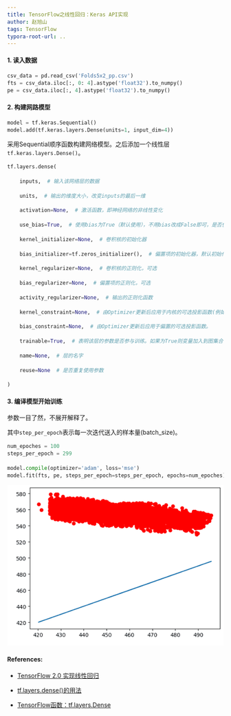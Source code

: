 ```yaml
---
title: TensorFlow之线性回归：Keras API实现
author: 赵旭山
tags: TensorFlow
typora-root-url: ..
---
```




#### 1. 读入数据

```python
csv_data = pd.read_csv('Folds5x2_pp.csv')
fts = csv_data.iloc[:, 0: 4].astype('float32').to_numpy()
pe = csv_data.iloc[:, 4].astype('float32').to_numpy()
```

#### 2. 构建网路模型

```python
model = tf.keras.Sequential()
model.add(tf.keras.layers.Dense(units=1, input_dim=4))
```

采用Sequential顺序函数构建网络模型。之后添加一个线性层`tf.keras.layers.Dense()`。

```python
tf.layers.dense(

    inputs,  # 输入该网络层的数据

    units,  # 输出的维度大小，改变inputs的最后一维

    activation=None,  # 激活函数，即神经网络的非线性变化

    use_bias=True,  # 使用bias为True（默认使用），不用bias改成False即可，是否使用偏置项

    kernel_initializer=None,  # 卷积核的初始化器

    bias_initializer=tf.zeros_initializer(),  # 偏置项的初始化器，默认初始化为0

    kernel_regularizer=None,  # 卷积核的正则化，可选

    bias_regularizer=None,  # 偏置项的正则化，可选

    activity_regularizer=None,  # 输出的正则化函数

    kernel_constraint=None,  # 由Optimizer更新后应用于内核的可选投影函数(例如,用于实现层权重的范数约束或值约束).该函数必须将未投影的变量作为输入,并且必须返回投影变量(必须具有相同的形状).在进行异步分布式训练时,使用约束是不安全的。

    bias_constraint=None,  # 由Optimizer更新后应用于偏置的可选投影函数。

    trainable=True,  # 表明该层的参数是否参与训练。如果为True则变量加入到图集合中

    name=None,  # 层的名字

    reuse=None  # 是否重复使用参数

)
```

#### 3. 编译模型开始训练

参数一目了然，不展开解释了。

其中`step_per_epoch`表示每一次迭代送入的样本量(batch_size)。

```python
num_epoches = 100
steps_per_epoch = 299

model.compile(optimizer='adam', loss='mse')
model.fit(fts, pe, steps_per_epoch=steps_per_epoch, epochs=num_epoches)
```

![](/assets/images/ccppLRKerasAPI202003191755.gif)







#### References:

* [TensorFlow 2.0 实现线性回归](https://huhuhang.com/post/machine-learning/tensorflow-2-0-02)

* [tf.layers.dense()的用法](https://blog.csdn.net/yangfengling1023/article/details/81774580)
* [TensorFlow函数：tf.layers.Dense](https://www.w3cschool.cn/tensorflow_python/tensorflow_python-rn6a2tps.html)